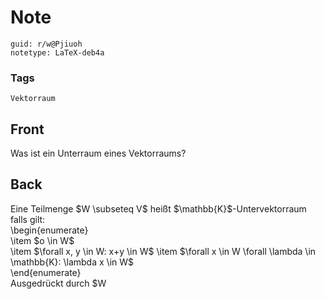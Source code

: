 # Note
```
guid: r/w@Pjiuoh
notetype: LaTeX-deb4a
```

### Tags
```
Vektorraum
```

## Front
Was ist ein Unterraum eines Vektorraums?

## Back
<div>Eine Teilmenge $W \subseteq V$ heißt $\mathbb{K}$-Untervektorraum  falls gilt:
</div><div>
</div>\begin{enumerate}<div>\item<span> $o \in W$</span></div>\item $\forall x, y \in W: x+y \in W$
\item $\forall x \in W \forall \lambda \in \mathbb{K}: \lambda x \in W$
<div>\end{enumerate}
<div>
</div><div>Ausgedrückt durch $W<V$ für $W$ ist ein Unterraum von $V$.
</div><div>
</div></div>
